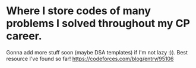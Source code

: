 # Where I store codes of many problems I solved throughout my CP career.
Gonna add more stuff soon (maybe DSA templates) if I'm not lazy :)).
Best resource I've found so far!
https://codeforces.com/blog/entry/95106
